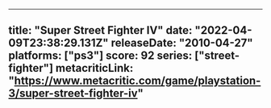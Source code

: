 
---
title: "Super Street Fighter IV"
date: "2022-04-09T23:38:29.131Z"
releaseDate: "2010-04-27"
platforms: ["ps3"]
score: 92
series: ["street-fighter"]
metacriticLink: "https://www.metacritic.com/game/playstation-3/super-street-fighter-iv"
---
